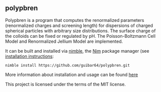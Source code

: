 
## polypbren


Polypbren is a program that computes the renormalized parameters (renormalized charges and screening length) for dispersions of
charged spherical particles with arbitrary size distributions. The surface charge of the colloids can be fixed or regulated by pH.
The Poisson-Boltzmann Cell Model and Renormalized Jellium Model are implemented. 

It can be built and installed via [nimble](https://github.com/nim-lang/nimble), 
the [Nim](https://nim-lang.org) package manager
(see [installation instructions](https://nim-lang.org/install.html):
```
nimble install https://github.com/guibar64/polypbren.git
```


More information about installation and usage can be found [here](https://guibar64.github.io/PolyPBren/index.html)

This project is licensed under the terms of the MIT license.

